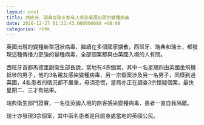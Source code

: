 ```yaml
---
layout: post
title: 西班牙、瑞典及瑞士都有人感染英國出現的變種病毒
date: 2020-12-27 01:32:43.000000000 +08:00
categories: rthk
---
```


英國出現的變種新型冠狀病毒，繼續在多個國家擴散，西班牙、瑞典和瑞士，都發現這種傳播力更強的變種病毒，全部個案都與由英國入境的人有關。

西班牙首都馬德里副衛生部長說，當地有4宗個案，其中一名星期四由英國坐飛機抵埗的男子，他的3名親友感染變種病毒，另一宗個案涉及另一名男子，同樣到過英國，4名患者的情況都不嚴重，毋須恐慌，當局亦正在調查3宗懷疑個案，最快星期二、三才有結果。

瑞典衛生部門證實，一名從英國入境的旅客感染變種病毒，患者一直自我隔離。

瑞士亦發現3宗個案，其中兩名患者是目前身處當地的英國公民。

